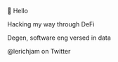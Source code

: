 👋 Hello

Hacking my way through DeFi

Degen, software eng versed in data

@lerichjam on Twitter

<!---
lerichjam/lerichjam is a ✨ special ✨ repository because its `README.md` (this file) appears on your GitHub profile.
You can click the Preview link to take a look at your changes.
--->
